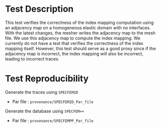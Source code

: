 
# Test Description

This test verifies the correctness of the index mapping computation using an adjacency map on a homogeneous elastic domain with no interfaces. With the latest changes, the mesher writes the adjacency map to the mesh file. We use this adjacency map to compute the index mapping. We currently do not have a test that verifies the correctness of the index mapping itself. However, this test should serve as a good proxy since if the adjacency map is incorrect, the index mapping will also be incorrect, leading to incorrect traces.

# Test Reproducibility

Generate the traces using ``SPECFEM2D``

- Par file : ``provenance/SPECFEM2D_Par_file``

Generate the database using ``SPECFEM++``

- Par file : ``provenance/SPECFEMPP_Par_file``
